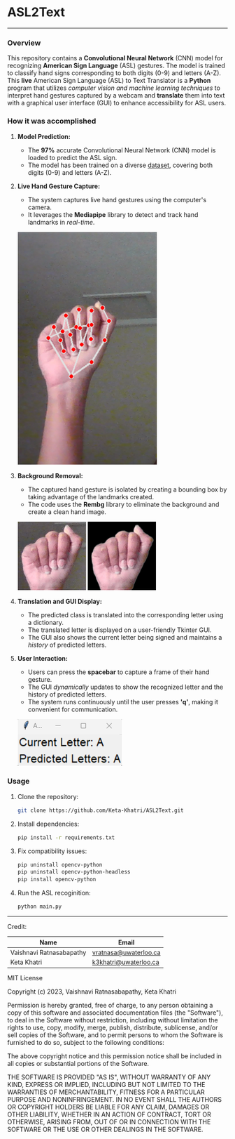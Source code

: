 # ASL2Text
---
### Overview

This repository contains a **Convolutional Neural Network** (CNN) model for recognizing **American Sign Language** (ASL) gestures. The model is trained to classify hand signs corresponding to both digits (0-9) and letters (A-Z). This **live** American Sign Language (ASL) to Text Translator is a **Python** program that utilizes *computer vision and machine learning techniques* to interpret hand gestures captured by a webcam and **translate** them into text with a graphical user interface (GUI) to enhance accessibility for ASL users.

### How it was accomplished

1. **Model Prediction:**
   - The **97%** accurate Convolutional Neural Network (CNN) model is loaded to predict the ASL sign.
   - The model has been trained on a diverse [dataset](https://www.kaggle.com/datasets/ayuraj/asl-dataset/data), covering both digits (0-9) and letters (A-Z).

2. **Live Hand Gesture Capture:**
   - The system captures live hand gestures using the computer's camera.
   - It leverages the **Mediapipe** library to detect and track hand landmarks in *real-time*.

   ![image1](images/README_images/landmarks.png)

3. **Background Removal:**
   - The captured hand gesture is isolated by creating a bounding box by taking advantage of the landmarks created.
   - The code uses the **Rembg** library to eliminate the background and create a clean hand image.

   ![image2](images/README_images/normal-background.png) ![image3](images/README_images/black-background.png)
4. **Translation and GUI Display:**
   - The predicted class is translated into the corresponding letter using a dictionary.
   - The translated letter is displayed on a user-friendly Tkinter GUI.
   - The GUI also shows the current letter being signed and maintains a *history* of predicted letters.
5. **User Interaction:**
   - Users can press the **spacebar** to capture a frame of their hand gesture.
   - The GUI *dynamically* updates to show the recognized letter and the history of predicted letters.
   - The system runs continuously until the user presses **'q'**, making it convenient for communication.
   
   ![image4](images/README_images/GUI-test.png)

### Usage

1. Clone the repository:
   ```bash
   git clone https://github.com/Keta-Khatri/ASL2Text.git
   ```
2. Install dependencies:
    ```bash
   pip install -r requirements.txt
   ```
3. Fix compatibility issues:
    ```bash
    pip uninstall opencv-python
    pip uninstall opencv-python-headless
    pip install opencv-python
    ```
4. Run the ASL recoginition:
    ```bash
   python main.py
   ```
---
Credit:

|Name|Email|
|----|-----|
|Vaishnavi Ratnasabapathy|vratnasa@uwaterloo.ca|
|Keta Khatri|k3khatri@uwaterloo.ca|

MIT License

Copyright (c) 2023, Vaishnavi Ratnasabapathy, Keta Khatri

Permission is hereby granted, free of charge, to any person obtaining a copy
of this software and associated documentation files (the "Software"), to deal
in the Software without restriction, including without limitation the rights
to use, copy, modify, merge, publish, distribute, sublicense, and/or sell
copies of the Software, and to permit persons to whom the Software is
furnished to do so, subject to the following conditions:

The above copyright notice and this permission notice shall be included in all
copies or substantial portions of the Software.

THE SOFTWARE IS PROVIDED "AS IS", WITHOUT WARRANTY OF ANY KIND, EXPRESS OR
IMPLIED, INCLUDING BUT NOT LIMITED TO THE WARRANTIES OF MERCHANTABILITY,
FITNESS FOR A PARTICULAR PURPOSE AND NONINFRINGEMENT. IN NO EVENT SHALL THE
AUTHORS OR COPYRIGHT HOLDERS BE LIABLE FOR ANY CLAIM, DAMAGES OR OTHER
LIABILITY, WHETHER IN AN ACTION OF CONTRACT, TORT OR OTHERWISE, ARISING FROM,
OUT OF OR IN CONNECTION WITH THE SOFTWARE OR THE USE OR OTHER DEALINGS IN THE
SOFTWARE.




